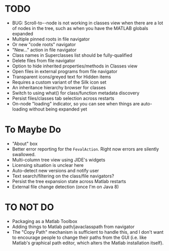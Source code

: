 TODO
=============

* BUG: Scroll-to--node is not working in classes view when there are a lot of nodes in the tree, such as when you have the MATLAB globals expanded
* Multiple pinned roots in file navigator
 * Or new "code roots" navigator
* "New..." action in file navigator
* Class names in Superclasses list should be fully-qualified
* Delete files from file navigator
* Option to hide inherited properties/methods in Classes view
* Open files in external programs from file navigator
* Transparent icons/greyed text for Hidden items
 * Requires a custom variant of the Silk icon set
* An inheritance hierarchy browser for classes
* Switch to using what() for class/function metadata discovery
* Persist files/classes tab selection across restarts
* On-node "loading" indicator, so you can see when things are auto-loading without being expanded yet

# To Maybe Do

* "About" box
* Better error reporting for the `FevalAction`. Right now errors are silently swallowed.
* Multi-column tree view using JIDE's widgets
 * Licensing situation is unclear here
* Auto-detect new versions and notify user
* Text search/filtering on the class/file navigators?
* Persist the tree expansion state across Matlab restarts
* External file change detection (once I'm on Java 8)

# TO NOT DO

* Packaging as a Matlab Toolbox
* Adding things to Matlab path/javaclasspath from navigator
 * The "Copy Path" mechanism is sufficient to handle this, and I don't want to encourage people to change their paths from the GUI (i.e. like Matlab's graphical path editor, which alters the Matlab installation itself).
